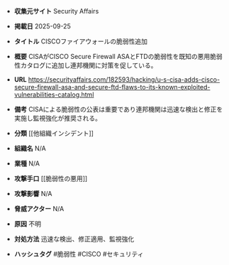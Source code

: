 - **収集元サイト**
Security Affairs

- **掲載日**
2025-09-25

- **タイトル**
CISCOファイアウォールの脆弱性追加

- **概要**
CISAがCISCO Secure Firewall ASAとFTDの脆弱性を既知の悪用脆弱性カタログに追加し連邦機関に対策を促している。

- **URL**
https://securityaffairs.com/182593/hacking/u-s-cisa-adds-cisco-secure-firewall-asa-and-secure-ftd-flaws-to-its-known-exploited-vulnerabilities-catalog.html

- **備考**
CISAによる脆弱性の公表は重要であり連邦機関は迅速な検出と修正を実施し監視強化が推奨される。

- **分類**
[[他組織インシデント]]

- **組織名**
N/A

- **業種**
N/A

- **攻撃手口**
[[脆弱性の悪用]]

- **攻撃影響**
N/A

- **脅威アクター**
N/A

- **原因**
不明

- **対処方法**
迅速な検出、修正適用、監視強化

- **ハッシュタグ**
#脆弱性 #CISCO #セキュリティ
